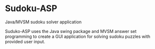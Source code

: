 # Sudoku-ASP
Java/MVSM sudoku solver application

Suduko-ASP uses the Java swing package and MVSM answer set programming to create a GUI application for solving sudoku puzzles with provided user input.
